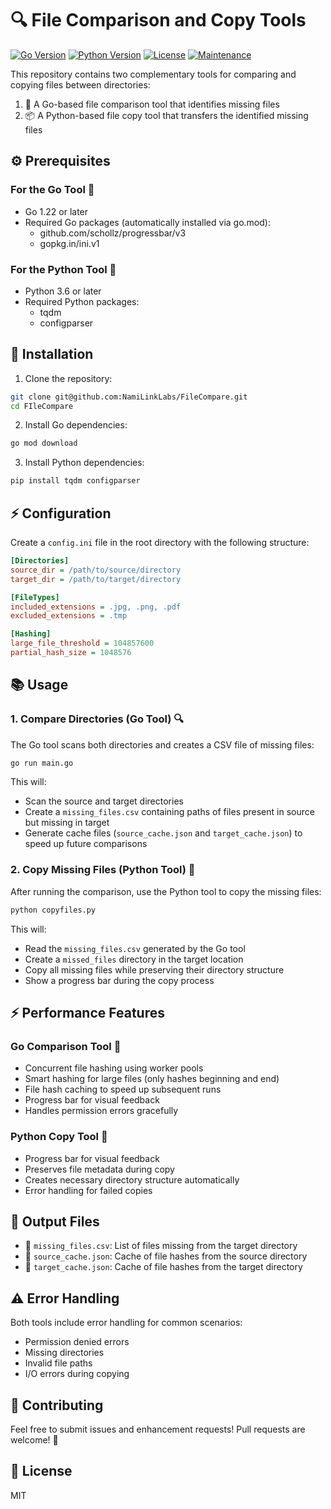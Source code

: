 # 🔍 File Comparison and Copy Tools

[![Go Version](https://img.shields.io/badge/Go-1.22%2B-blue)](https://go.dev/)
[![Python Version](https://img.shields.io/badge/Python-3.6%2B-blue)](https://www.python.org/)
[![License](https://img.shields.io/badge/License-MIT-green)](LICENSE)
[![Maintenance](https://img.shields.io/badge/Maintained%3F-yes-green.svg)](https://github.com/NamiLinkLabs/FileCompare/graphs/commit-activity)

This repository contains two complementary tools for comparing and copying files between directories:
1. 🚀 A Go-based file comparison tool that identifies missing files
2. 📦 A Python-based file copy tool that transfers the identified missing files

## ⚙️ Prerequisites

### For the Go Tool 🚀
- Go 1.22 or later
- Required Go packages (automatically installed via go.mod):
  - github.com/schollz/progressbar/v3
  - gopkg.in/ini.v1

### For the Python Tool 🐍
- Python 3.6 or later
- Required Python packages:
  - tqdm
  - configparser

## 🔧 Installation

1. Clone the repository:
```bash
git clone git@github.com:NamiLinkLabs/FileCompare.git
cd FIleCompare
```

2. Install Go dependencies:
```bash
go mod download
```

3. Install Python dependencies:
```bash
pip install tqdm configparser
```

## ⚡ Configuration

Create a `config.ini` file in the root directory with the following structure:

```ini
[Directories]
source_dir = /path/to/source/directory
target_dir = /path/to/target/directory

[FileTypes]
included_extensions = .jpg, .png, .pdf
excluded_extensions = .tmp

[Hashing]
large_file_threshold = 104857600
partial_hash_size = 1048576
```

## 📚 Usage

### 1. Compare Directories (Go Tool) 🔍

The Go tool scans both directories and creates a CSV file of missing files:

```bash
go run main.go
```

This will:
- Scan the source and target directories
- Create a `missing_files.csv` containing paths of files present in source but missing in target
- Generate cache files (`source_cache.json` and `target_cache.json`) to speed up future comparisons

### 2. Copy Missing Files (Python Tool) 📂

After running the comparison, use the Python tool to copy the missing files:

```bash
python copyfiles.py
```

This will:
- Read the `missing_files.csv` generated by the Go tool
- Create a `missed_files` directory in the target location
- Copy all missing files while preserving their directory structure
- Show a progress bar during the copy process

## ⚡ Performance Features

### Go Comparison Tool 🚀
- Concurrent file hashing using worker pools
- Smart hashing for large files (only hashes beginning and end)
- File hash caching to speed up subsequent runs
- Progress bar for visual feedback
- Handles permission errors gracefully

### Python Copy Tool 🐍
- Progress bar for visual feedback
- Preserves file metadata during copy
- Creates necessary directory structure automatically
- Error handling for failed copies

## 📁 Output Files

- 📄 `missing_files.csv`: List of files missing from the target directory
- 💾 `source_cache.json`: Cache of file hashes from the source directory
- 💾 `target_cache.json`: Cache of file hashes from the target directory

## ⚠️ Error Handling

Both tools include error handling for common scenarios:
- Permission denied errors
- Missing directories
- Invalid file paths
- I/O errors during copying

## 👥 Contributing

Feel free to submit issues and enhancement requests! Pull requests are welcome! 🎉

## 📝 License

MIT

